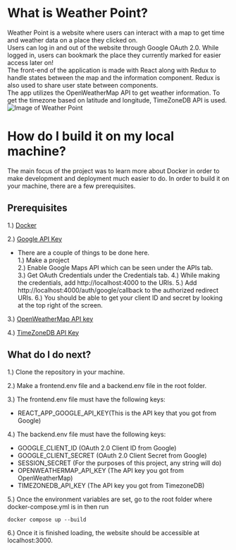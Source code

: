 # What is Weather Point? 
Weather Point is a website where users can interact with a map to get time and weather data on a place they clicked on. <br> 
Users can log in and out of the website through Google OAuth 2.0. While logged in, users can bookmark the place they currently marked for easier access later on!<br>
The front-end of the application is made with React along with Redux to handle states between the map and the information component. Redux is also used to share user state between components.<br>
The app utilizes the OpenWeatherMap API to get weather information. To get the timezone based on latitude and longitude,  TimeZoneDB API is used. 
![Image of Weather Point](https://user-images.githubusercontent.com/39471477/124543533-6ec30c80-ddf3-11eb-95dd-ed0e8f903ffc.png)

# How do I build it on my local machine?
The main focus of the project was to learn more about Docker in order to make development and deployment much easier to do.
In order to build it on your machine,  there are a few prerequisites.

## Prerequisites
1.) [Docker](https://www.docker.com/products/docker-desktop)

2.) [Google API Key](https://console.cloud.google.com/)
* There are a couple of things to be done here.<br>
  1.) Make a project <br>
  2.) Enable Google Maps API which can be seen under the APIs tab.<br>
  3.) Get OAuth Credentials under the Credentials tab.
  4.) While making the credentials, add http://localhost:4000 to the URIs.
  5.) Add http://localhost:4000/auth/google/callback to the authorized redirect URIs.
  6.) You should be able to get your client ID and secret by looking at the top right of the screen.

3.) [OpenWeatherMap API key](https://openweathermap.org/)

4.) [TimeZoneDB API Key](https://timezonedb.com/)

## What do I do next?

1.) Clone the repository in your machine.

2.) Make a frontend.env file and a backend.env file in the root folder.

3.) The frontend.env file must have the following keys: 

* REACT_APP_GOOGLE_API_KEY(This is the API key that you got from Google)

4.) The backend.env file must have the following keys:

* GOOGLE_CLIENT_ID (OAuth 2.0 Client ID from Google)
* GOOGLE_CLIENT_SECRET (OAuth 2.0 Client Secret from Google)
* SESSION_SECRET (For the purposes of this project, any string will do)
* OPENWEATHERMAP_API_KEY (The API key you got from OpenWeatherMap)
* TIMEZONEDB_API_KEY (The API key you got from TimezoneDB)

5.) Once the environment variables are set, go to the root folder where docker-compose.yml is in then run 
```
docker compose up --build
```

6.) Once it is finished loading, the website should be accessible at localhost:3000.
